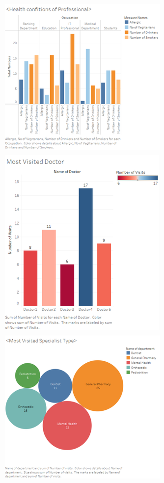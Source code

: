 ![alt text](https://github.com/khushbu-14/final-aed-project/blob/main/src/assets/graphs/MicrosoftTeams-image.png)

![alt text](https://github.com/khushbu-14/final-aed-project/blob/main/src/assets/graphs/most-visited-doctor.png)

![alt text](https://github.com/khushbu-14/final-aed-project/blob/main/src/assets/graphs/most-visited-type.png)
